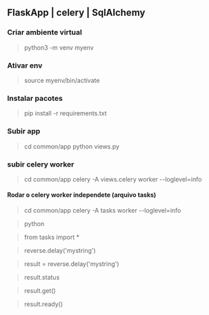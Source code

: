 ## FlaskApp | celery | SqlAlchemy

### Criar ambiente virtual
> python3 -m venv myenv
### Ativar env
> source myenv/bin/activate
### Instalar pacotes
> pip install -r requirements.txt
### Subir app
> cd common/app
> python views.py
### subir celery worker
> cd common/app
> celery -A views.celery worker --loglevel=info

#### Rodar o celery worker independete (arquivo tasks)
> cd common/app
> celery -A tasks worker --loglevel=info

> python

> from tasks import *

> reverse.delay('mystring')

> result = reverse.delay('mystring')

> result.status

> result.get()

> result.ready()
